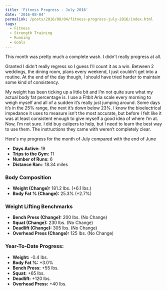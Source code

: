 ```yaml
---
title: 'Fitness Progress - July 2016'
date: '2016-08-04'
permalink: /posts/2016/08/04/fitness-progress-july-2016/index.html
tags:
  - Fitness
  - Strength Training
  - Running
  - Goals
---
```


This month was pretty much a complete wash. I didn't really progress at all.
<!-- excerpt -->

Granted I didn't really regress so I guess I'll count it as a win. Between 2 weddings, the dining room, plans every weekend, I just couldn't get into a routine. At the end of the day though, I should have tried harder to maintain some kind of consistency.

My weight has been ticking up a little bit and I’m not quite sure what my actual body fat percentage is. I use a Fitbit Aria scale every morning to weigh myself and all of a sudden it’s really just jumping around. Some days it’s in the 25% range, the next it’s down below 23%. I know the bioelectrical impedance it uses to measure isn’t the most accurate, but before I felt like it was at least consistent enough to give myself a good idea of where I’m at. Now, I’m not sure. I did buy calipers to help, but I need to learn the best way to use them. The instructions they came with weren’t completely clear.

Here's my progress for the month of July compared with the end of June

-   **Days Active:** 19
-   **Trips to the Gym:** 11
-   **Number of Runs:** 6
-   **Distance Ran:**: 18.34 miles

### Body Composition

-   **Weight (Change):** 181.2 lbs. (+6.1 lbs.)
-   **Body Fat % (Change):** 25.3% (+2.7%)

### Weight Lifting Benchmarks

-   **Bench Press (Change):** 200 lbs. (No Change)
-   **Squat (Change):** 230 lbs. (No Change)
-   **Deadlift (Change):** 305 lbs. (No Change)
-   **Overhead Press (Change):** 125 lbs. (No Change)

### Year-To-Date Progress:

-   **Weight:** -0.4 lbs.
-   **Body Fat %:** +3.0%
-   **Bench Press:** +55 lbs.
-   **Squat:** +65 lbs.
-   **Deadlift:** +120 lbs.
-   **Overhead Press:** +40 lbs.
